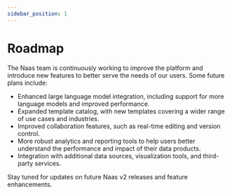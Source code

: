 ```yaml
---
sidebar_position: 1
---
```


# Roadmap

The Naas team is continuously working to improve the platform and introduce new features to better serve the needs of our users. Some future plans include:

- Enhanced large language model integration, including support for more language models and improved performance.
- Expanded template catalog, with new templates covering a wider range of use cases and industries.
- Improved collaboration features, such as real-time editing and version control.
- More robust analytics and reporting tools to help users better understand the performance and impact of their data products.
- Integration with additional data sources, visualization tools, and third-party services.

Stay tuned for updates on future Naas v2 releases and feature enhancements.